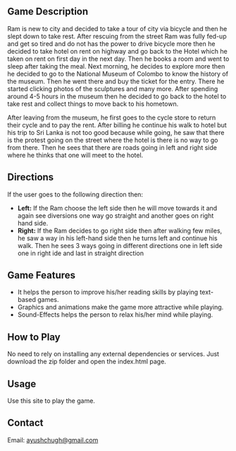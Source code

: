 ## Game Description
 
Ram is new to city and decided to take a tour of city via bicycle and then he slept down to take rest. After rescuing from the street Ram was fully fed-up and get so tired and do not has the power to drive bicycle more then he decided to take hotel on rent on highway and go back to the Hotel which he taken on rent on first day in the next day. Then he books a room and went to sleep after taking the meal. Next morning, he decides to explore more then he decided to go to the National Museum of Colombo to know the history of the museum. Then he went there and buy the ticket for the entry. There he started clicking photos of the sculptures and many more. After spending around 4-5 hours in the museum then he decided to go back to the hotel to take rest and collect things to move back to his hometown.

After leaving from the museum, he first goes to the cycle store to return their cycle and to pay the rent. After billing he continue his walk to hotel but his trip to Sri Lanka is not too good because while going, he saw that there is the protest going on the street where the hotel is there is no way to go from there. Then he sees that there are roads going in left and right side where he thinks that one will meet to the hotel.

## Directions

If the user goes to the following direction then:
* **Left:** If the Ram choose the left side then he will move towards it and again see diversions one way go straight and another goes on right hand side.
* **Right:** If the  Ram  decides to go right side then after walking few miles, he saw a way in his left-hand side then he turns left and continue his walk. Then he sees 3 ways going in different directions one in left side one in right ide and last in straight direction

## Game Features
* It helps the person to improve his/her reading skills by playing text-based games.
* Graphics and animations make the game more attractive while playing.
* Sound-Effects helps the person to relax his/her mind while playing.


## How to Play

No need to rely on installing any external dependencies or services. Just download the zip folder and open the index.html page.


## Usage

Use this site to play the game.

## Contact
Email: ayushchugh@gmail.com
